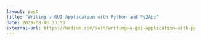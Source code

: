 ```yaml
---
layout: post
title: "Writing a GUI Application with Python and Py2App"
date: 2020-08-03 23:53
external-url: https://medium.com/swlh/writing-a-gui-application-with-python-and-py2app-748eeb8a10c
---
```

